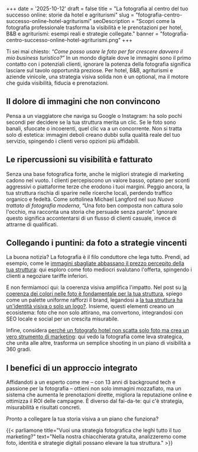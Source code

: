 +++
date = '2025-10-12'
draft = false
title = "La fotografia al centro del tuo successo online: storie da hotel e agriturismi"
slug = "fotografia-centro-successo-online-hotel-agriturismi"
seoDescription = "Scopri come la fotografia professionale trasforma la visibilità e le prenotazioni per hotel, B&B e agriturismi: esempi reali e strategie collegate."
banner = "fotografia-centro-successo-online-hotel-agriturismi.png"
+++

Ti sei mai chiesto: _“Come posso usare le foto per far crescere davvero il mio business turistico?”_ In un mondo digitale dove le immagini sono il primo contatto con i potenziali clienti, ignorare la potenza della fotografia significa lasciare sul tavolo opportunità preziose. Per hotel, B&B, agriturismi e aziende vinicole, una strategia visiva solida non è un optional, ma il motore che guida visibilità, fiducia e prenotazioni.

## Il dolore di immagini che non convincono

Pensa a un viaggiatore che naviga su Google o Instagram: ha solo pochi secondi per decidere se la tua struttura merita un clic. Se le foto sono banali, sfuocate o incoerenti, quel clic va a un concorrente. Non si tratta solo di estetica: immagini deboli creano dubbi sulla qualità reale del tuo servizio, spingendo i clienti verso opzioni più affidabili.

## Le ripercussioni su visibilità e fatturato

Senza una base fotografica forte, anche le migliori strategie di marketing cadono nel vuoto. I clienti percepiscono un valore basso, optano per sconti aggressivi o piattaforme terze che erodono i tuoi margini. Peggio ancora, la tua struttura rischia di sparire nelle ricerche locali, perdendo traffico organico e fedeltà. Come sottolinea Michael Langford nel suo _Nuovo trattato di fotografia moderna_, “Una foto ben composta non cattura solo l'occhio, ma racconta una storia che persuade senza parole”. Ignorare questo significa accontentarsi di un flusso di clienti casuale, invece di attrarne di qualificati.

## Collegando i puntini: da foto a strategie vincenti

La buona notizia? La fotografia è il filo conduttore che lega tutto. Prendi, ad esempio, come le [immagini sbagliate abbassano il prezzo percepito della tua struttura](https://stefanogabryel.it/blog/immagini-sbagliate-prezzo-percepito-struttura): qui esploro come foto mediocri svalutano l'offerta, spingendo i clienti a negoziare tariffe inferiori.

E non fermiamoci qui: la coerenza visiva amplifica l'impatto. Nel post su [la coerenza dei colori nelle foto è fondamentale per la tua struttura](https://stefanogabryel.it/blog/coerenza-colori-foto-struttura), spiego come un palette uniforme rafforzi il brand, legandosi a [la tua struttura ha un'identità visiva o solo un logo?](https://stefanogabryel.it/blog/identita-visiva-o-solo-logo-struttura). Insieme, questi elementi creano un ecosistema: foto che non solo attirano, ma convertono, integrandosi con SEO locale e social per un crescita misurabile.

Infine, considera [perché un fotografo hotel non scatta solo foto ma crea un vero strumento di marketing](https://stefanogabryel.it/blog/fotografo-hotel-crea-strumento-marketing): qui vedo la fotografia come leva strategica, che unita alle altre, trasforma un semplice shooting in un piano di visibilità a 360 gradi.

## I benefici di un approccio integrato


Affidandoti a un esperto come me – con 13 anni di background tech e passione per la fotografia – ottieni non solo immagini mozzafiato, ma un sistema che aumenta le prenotazioni dirette, migliora la reputazione online e ottimizza il ROI delle campagne. È diverso dal fai-da-te: qui c'è strategia, misurabilità e risultati concreti.

Pronto a collegare la tua storia visiva a un piano che funziona?

{{< parliamone title="Vuoi una strategia fotografica che leghi tutto il tuo marketing?" text="Nella nostra chiacchierata gratuita, analizzeremo come foto, identità e strategie digitali possano elevare la tua struttura." >}}